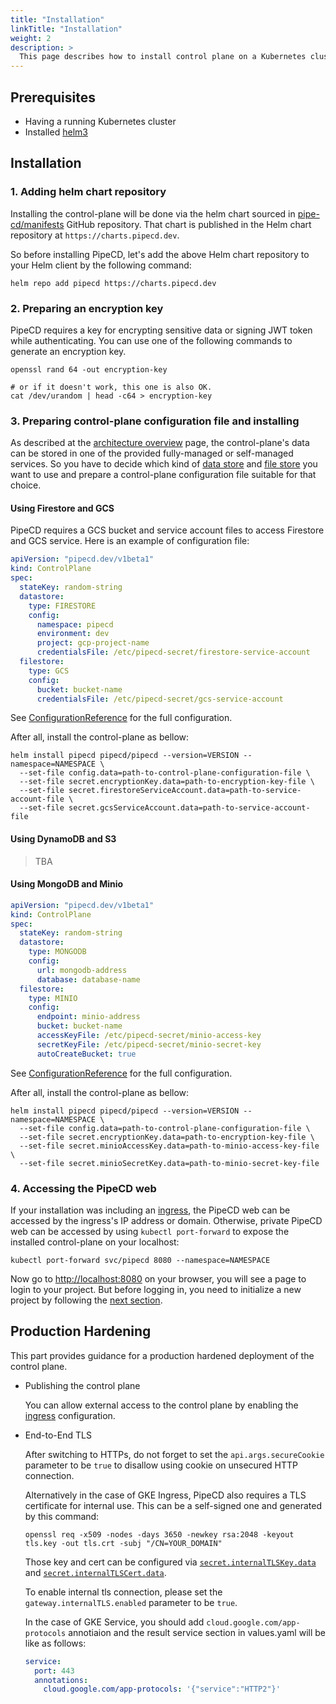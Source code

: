 ```yaml
---
title: "Installation"
linkTitle: "Installation"
weight: 2
description: >
  This page describes how to install control plane on a Kubernetes cluster.
---
```


## Prerequisites

- Having a running Kubernetes cluster
- Installed [helm3](https://helm.sh/docs/intro/install/)

## Installation

### 1. Adding helm chart repository

Installing the control-plane will be done via the helm chart sourced in [pipe-cd/manifests](https://github.com/pipe-cd/manifests/tree/master/manifests/pipecd) GitHub repository. That chart is published in the Helm chart repository at `https://charts.pipecd.dev`.

So before installing PipeCD, let's add the above Helm chart repository to your Helm client by the following command:

``` console
helm repo add pipecd https://charts.pipecd.dev
```

### 2. Preparing an encryption key

PipeCD requires a key for encrypting sensitive data or signing JWT token while authenticating. You can use one of the following commands to generate an encryption key.

``` console
openssl rand 64 -out encryption-key

# or if it doesn't work, this one is also OK.
cat /dev/urandom | head -c64 > encryption-key
```

### 3. Preparing control-plane configuration file and installing

As described at the [architecture overview](/docs/operator-manual/control-plane/architecture-overview/) page, the control-plane's data can be stored in one of the provided fully-managed or self-managed services. So you have to decide which kind of [data store](/docs/operator-manual/control-plane/architecture-overview/#data-store) and [file store](/docs/operator-manual/control-plane/architecture-overview/#file-store) you want to use and prepare a control-plane configuration file suitable for that choice.

#### Using Firestore and GCS

PipeCD requires a GCS bucket and service account files to access Firestore and GCS service. Here is an example of configuration file:

``` yaml
apiVersion: "pipecd.dev/v1beta1"
kind: ControlPlane
spec:
  stateKey: random-string
  datastore:
    type: FIRESTORE
    config:
      namespace: pipecd
      environment: dev
      project: gcp-project-name
      credentialsFile: /etc/pipecd-secret/firestore-service-account
  filestore:
    type: GCS
    config:
      bucket: bucket-name
      credentialsFile: /etc/pipecd-secret/gcs-service-account
```

See [ConfigurationReference](/docs/operator-manual/control-plane/configuration-reference/) for the full configuration.

After all, install the control-plane as bellow:

``` console
helm install pipecd pipecd/pipecd --version=VERSION --namespace=NAMESPACE \
  --set-file config.data=path-to-control-plane-configuration-file \
  --set-file secret.encryptionKey.data=path-to-encryption-key-file \
  --set-file secret.firestoreServiceAccount.data=path-to-service-account-file \
  --set-file secret.gcsServiceAccount.data=path-to-service-account-file
```

#### Using DynamoDB and S3

> TBA

#### Using MongoDB and Minio

``` yaml
apiVersion: "pipecd.dev/v1beta1"
kind: ControlPlane
spec:
  stateKey: random-string
  datastore:
    type: MONGODB
    config:
      url: mongodb-address
      database: database-name
  filestore:
    type: MINIO
    config:
      endpoint: minio-address
      bucket: bucket-name
      accessKeyFile: /etc/pipecd-secret/minio-access-key
      secretKeyFile: /etc/pipecd-secret/minio-secret-key
      autoCreateBucket: true
```

See [ConfigurationReference](/docs/operator-manual/control-plane/configuration-reference/) for the full configuration.

After all, install the control-plane as bellow:

``` console
helm install pipecd pipecd/pipecd --version=VERSION --namespace=NAMESPACE \
  --set-file config.data=path-to-control-plane-configuration-file \
  --set-file secret.encryptionKey.data=path-to-encryption-key-file \
  --set-file secret.minioAccessKey.data=path-to-minio-access-key-file \
  --set-file secret.minioSecretKey.data=path-to-minio-secret-key-file
```

### 4. Accessing the PipeCD web

If your installation was including an [ingress](https://github.com/pipe-cd/manifests/blob/master/manifests/pipecd/values.yaml#L6), the PipeCD web can be accessed by the ingress's IP address or domain.
Otherwise, private PipeCD web can be accessed by using `kubectl port-forward` to expose the installed control-plane on your localhost:

``` console
kubectl port-forward svc/pipecd 8080 --namespace=NAMESPACE
```

Now go to [http://localhost:8080](http://localhost:8080) on your browser, you will see a page to login to your project. But before logging in, you need to initialize a new project by following the [next section](/docs/operator-manual/control-plane/adding-a-project/).

## Production Hardening

This part provides guidance for a production hardened deployment of the control plane.

- Publishing the control plane

    You can allow external access to the control plane by enabling the [ingress](https://github.com/pipe-cd/manifests/blob/master/manifests/pipecd/values.yaml#L6) configuration.

- End-to-End TLS

    After switching to HTTPs, do not forget to set the `api.args.secureCookie` parameter to be `true` to disallow using cookie on unsecured HTTP connection.

    Alternatively in the case of GKE Ingress, PipeCD also requires a TLS certificate for internal use. This can be a self-signed one and generated by this command:

    ``` console
    openssl req -x509 -nodes -days 3650 -newkey rsa:2048 -keyout tls.key -out tls.crt -subj "/CN=YOUR_DOMAIN"
    ```
    Those key and cert can be configured via [`secret.internalTLSKey.data`](https://github.com/pipe-cd/manifests/blob/master/manifests/pipecd/values.yaml#L83) and [`secret.internalTLSCert.data`](https://github.com/pipe-cd/manifests/blob/master/manifests/pipecd/values.yaml#L86).

    To enable internal tls connection, please set the `gateway.internalTLS.enabled` parameter to be `true`.

    In the case of GKE Service, you should add `cloud.google.com/app-protocols` annotiaion and the result service section in values.yaml will be like as follows:

    ``` yaml
    service:
      port: 443
      annotations:
        cloud.google.com/app-protocols: '{"service":"HTTP2"}'
    ```
